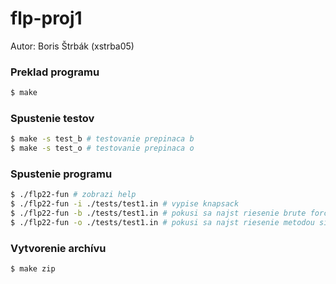 # flp-proj1

Autor: Boris Štrbák (xstrba05)

### Preklad programu

```bash
$ make 
```

### Spustenie testov

```bash
$ make -s test_b # testovanie prepinaca b
$ make -s test_o # testovanie prepinaca o
```

### Spustenie programu

```bash
$ ./flp22-fun # zobrazi help
$ ./flp22-fun -i ./tests/test1.in # vypise knapsack
$ ./flp22-fun -b ./tests/test1.in # pokusi sa najst riesenie brute force metodou
$ ./flp22-fun -o ./tests/test1.in # pokusi sa najst riesenie metodou simulovaneho zihani
```

### Vytvorenie archívu

```bash
$ make zip
```